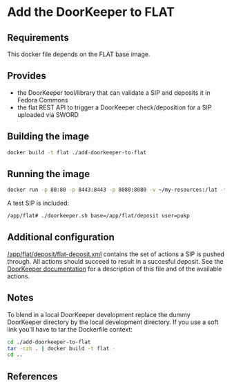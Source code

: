 Add the DoorKeeper to FLAT
==========================

## Requirements ##
This docker file depends on the FLAT base image.

## Provides ##
 * the DoorKeeper tool/library that can validate a SIP and deposits it in Fedora Commons
 * the flat REST API to trigger a DoorKeeper check/deposition for a SIP uploaded via SWORD

## Building the image ##
```sh
docker build -t flat ./add-doorkeeper-to-flat
```

## Running the image ##
```sh
docker run -p 80:80 -p 8443:8443 -p 8080:8080 -v ~/my-resources:/lat -t -i flat
```

A test SIP is included:

```sh
/app/flat# ./doorkeeper.sh base=/app/flat/deposit user=pukp
```

## Additional configuration ##

[/app/flat/deposit/flat-deposit.xml](flat/deposit/flat-deposit.xml) contains the set of actions a SIP is pushed through. All actions should succeed to result in a succesful deposit. See the [DoorKeeper documentation](https://github.com/TLA-FLAT/DoorKeeper) for a description of this file and of the available actions.

## Notes ##

To blend in a local DoorKeeper development replace the dummy DoorKeeper directory by the local development directory. If you use a soft link you'll have to tar the Dockerfile context:

```sh
cd ./add-doorkeeper-to-flat
tar -czh . | docker build -t flat -
cd ..
```

## References ##
